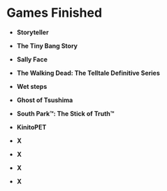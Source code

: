 # Games Finished

- **Storyteller**

- **The Tiny Bang Story**

- **Sally Face**

- **The Walking Dead: The Telltale Definitive Series**

- **Wet steps**

- **Ghost of Tsushima**

- **South Park™: The Stick of Truth™**

- **KinitoPET**

- **X**

- **X**

- **X**

- **X**


